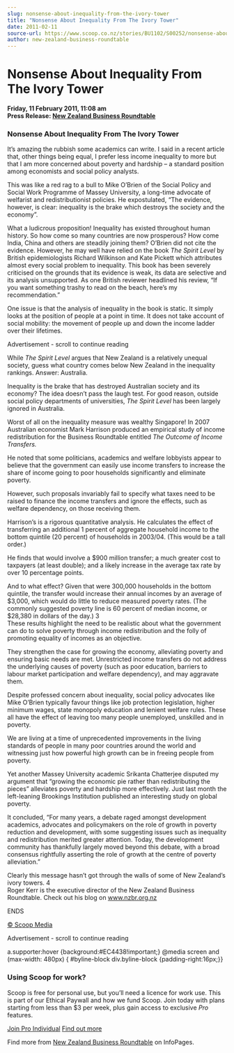 ```yaml
---
slug: nonsense-about-inequality-from-the-ivory-tower
title: "Nonsense About Inequality From The Ivory Tower"
date: 2011-02-11
source-url: https://www.scoop.co.nz/stories/BU1102/S00252/nonsense-about-inequality-from-the-ivory-tower.htm
author: new-zealand-business-roundtable
---
```

Nonsense About Inequality From The Ivory Tower
==============================================

**Friday, 11 February 2011, 11:08 am**  
**Press Release: [New Zealand Business Roundtable](https://info.scoop.co.nz/New_Zealand_Business_Roundtable)**

### Nonsense About Inequality From The Ivory Tower

It’s amazing the rubbish some academics can write. I said in a recent article that, other things being equal, I prefer less income inequality to more but that I am more concerned about poverty and hardship – a standard position among economists and social policy analysts.

This was like a red rag to a bull to Mike O’Brien of the Social Policy and Social Work Programme of Massey University, a long-time advocate of welfarist and redistributionist policies. He expostulated, “The evidence, however, is clear: inequality is the brake which destroys the society and the economy”.

What a ludicrous proposition! Inequality has existed throughout human history. So how come so many countries are now prosperous? How come India, China and others are steadily joining them? O’Brien did not cite the evidence. However, he may well have relied on the book _The Spirit Level_ by British epidemiologists Richard Wilkinson and Kate Pickett which attributes almost every social problem to inequality. This book has been severely criticised on the grounds that its evidence is weak, its data are selective and its analysis unsupported. As one British reviewer headlined his review, “If you want something trashy to read on the beach, here’s my recommendation.”

One issue is that the analysis of inequality in the book is static. It simply looks at the position of people at a point in time. It does not take account of social mobility: the movement of people up and down the income ladder over their lifetimes.

Advertisement - scroll to continue reading





While _The Spirit Level_ argues that New Zealand is a relatively unequal society, guess what country comes below New Zealand in the inequality rankings. Answer: Australia.

Inequality is the brake that has destroyed Australian society and its economy? The idea doesn’t pass the laugh test. For good reason, outside social policy departments of universities, _The Spirit Level_ has been largely ignored in Australia.

Worst of all on the inequality measure was wealthy Singapore! In 2007 Australian economist Mark Harrison produced an empirical study of income redistribution for the Business Roundtable entitled _The Outcome of Income Transfers._

He noted that some politicians, academics and welfare lobbyists appear to believe that the government can easily use income transfers to increase the share of income going to poor households significantly and eliminate poverty.

However, such proposals invariably fail to specify what taxes need to be raised to finance the income transfers and ignore the effects, such as welfare dependency, on those receiving them.

Harrison’s is a rigorous quantitative analysis. He calculates the effect of transferring an additional 1 percent of aggregate household income to the bottom quintile (20 percent) of households in 2003/04. (This would be a tall order.)

He finds that would involve a $900 million transfer; a much greater cost to taxpayers (at least double); and a likely increase in the average tax rate by over 10 percentage points.

And to what effect? Given that were 300,000 households in the bottom quintile, the transfer would increase their annual incomes by an average of $3,000, which would do little to reduce measured poverty rates. (The commonly suggested poverty line is 60 percent of median income, or $28,380 in dollars of the day.) 3  
These results highlight the need to be realistic about what the government can do to solve poverty through income redistribution and the folly of promoting equality of incomes as an objective.

They strengthen the case for growing the economy, alleviating poverty and ensuring basic needs are met. Unrestricted income transfers do not address the underlying causes of poverty (such as poor education, barriers to labour market participation and welfare dependency), and may aggravate them.

Despite professed concern about inequality, social policy advocates like Mike O’Brien typically favour things like job protection legislation, higher minimum wages, state monopoly education and lenient welfare rules. These all have the effect of leaving too many people unemployed, unskilled and in poverty.

We are living at a time of unprecedented improvements in the living standards of people in many poor countries around the world and witnessing just how powerful high growth can be in freeing people from poverty.

Yet another Massey University academic Srikanta Chatterjee disputed my argument that “growing the economic pie rather than redistributing the pieces” alleviates poverty and hardship more effectively. Just last month the left-leaning Brookings Institution published an interesting study on global poverty.

It concluded, “For many years, a debate raged amongst development academics, advocates and policymakers on the role of growth in poverty reduction and development, with some suggesting issues such as inequality and redistribution merited greater attention. Today, the development community has thankfully largely moved beyond this debate, with a broad consensus rightfully asserting the role of growth at the centre of poverty alleviation.”

Clearly this message hasn’t got through the walls of some of New Zealand’s ivory towers. 4  
Roger Kerr is the executive director of the New Zealand Business Roundtable. Check out his blog on www.nzbr.org.nz

ENDS  

[© Scoop Media](http://www.scoop.co.nz/about/terms.html)  

Advertisement - scroll to continue reading



a.supporter:hover {background:#EC4438!important;} @media screen and (max-width: 480px) { #byline-block div.byline-block {padding-right:16px;}}

### Using Scoop for work?

Scoop is free for personal use, but you’ll need a licence for work use. This is part of our Ethical Paywall and how we fund Scoop. Join today with plans starting from less than $3 per week, plus gain access to exclusive _Pro_ features.  
  
[Join Pro Individual](https://pro.scoop.co.nz/Individual/?from=ProIn24) [Find out more](https://pro.scoop.co.nz/using-scoop-for-work/?from=ProIn24)

Find more from [New Zealand Business Roundtable](https://info.scoop.co.nz/New_Zealand_Business_Roundtable) on InfoPages.